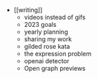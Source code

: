 - [[writing]]
	- videos instead of gifs
	- 2023 goals
	- yearly planning
	- sharing my work
	- gilded rose kata
	- the expression problem
	- openai detector
	- Open graph previews